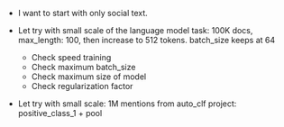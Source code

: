 - I want to start with only social text.
- Let try with small scale of the language model task: 100K docs, max_length: 100, then increase to 512 tokens. batch_size keeps at 64
    + Check speed training
    + Check maximum batch_size
    + Check maximum size of model
    + Check regularization factor
    
- Let try with small scale: 1M mentions from auto_clf project: positive_class_1 + pool

